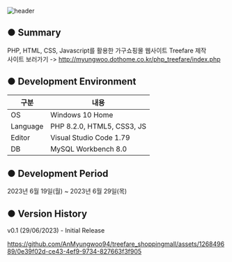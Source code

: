![header](https://capsule-render.vercel.app/api?type=waving&color=gradient&height=200&section=header&text=%F0%9F%9B%8B%EF%B8%8FTreefare&fontSize=55)

● Summary
---------------------------
PHP, HTML, CSS, Javascript를 활용한 가구쇼핑몰 웹사이트 Treefare 제작 <br>
사이트 보러가기 -> http://myungwoo.dothome.co.kr/php_treefare/index.php

● Development Environment
-------------
|구분|내용|
|---|------------------|
|OS|Windows 10 Home|
|Language|PHP 8.2.0, HTML5, CSS3, JS|
|Editor|Visual Studio Code 1.79||
|DB|MySQL Workbench 8.0|

● Development Period
----------------
2023년 6월 19일(월) ~ 2023년 6월 29일(목)


● Version History
-------------

v0.1 (29/06/2023) - Initial Release


https://github.com/AnMyungwoo94/treefare_shoppingmall/assets/126849689/0e39f02d-ce43-4ef9-9734-827663f3f905


